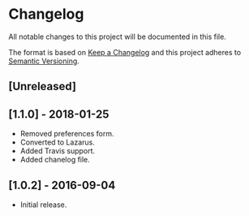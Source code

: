 # Changelog
All notable changes to this project will be documented in this file.

The format is based on [Keep a Changelog](http://keepachangelog.com/en/1.0.0/)
and this project adheres to [Semantic Versioning](http://semver.org/spec/v2.0.0.html).

## [Unreleased]

## [1.1.0] - 2018-01-25

- Removed preferences form.
- Converted to Lazarus.
- Added Travis support.
- Added chanelog file.

## [1.0.2] - 2016-09-04

- Initial release.

